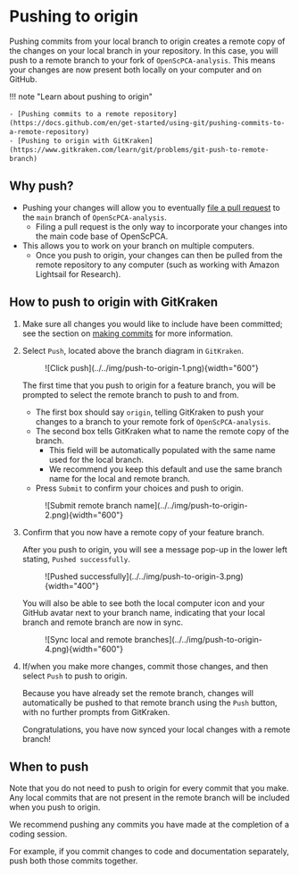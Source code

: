 # Pushing to origin

Pushing commits from your local branch to origin creates a remote copy of the changes on your local branch in your repository.
In this case, you will push to a remote branch to your fork of `OpenScPCA-analysis`.
This means your changes are now present both locally on your computer and on GitHub.

!!! note "Learn about pushing to origin"

    - [Pushing commits to a remote repository](https://docs.github.com/en/get-started/using-git/pushing-commits-to-a-remote-repository)
    - [Pushing to origin with GitKraken](https://www.gitkraken.com/learn/git/problems/git-push-to-remote-branch)

## Why push?

- Pushing your changes will allow you to eventually [file a pull request](../creating-pull-requests/index.md) to the `main` branch of `OpenScPCA-analysis`.
    - Filing a pull request is the only way to incorporate your changes into the main code base of OpenScPCA.
- This allows you to work on your branch on multiple computers.
    - Once you push to origin, your changes can then be pulled from the remote repository to any computer (such as working with Amazon Lightsail for Research).


## How to push to origin with GitKraken

1. Make sure all changes you would like to include have been committed; see the section on [making commits](./making-commits.md) for more information.

1. Select `Push`, located above the branch diagram in `GitKraken`.

    <figure markdown="span">
        ![Click push](../../img/push-to-origin-1.png){width="600"}
    </figure>

    The first time that you push to origin for a feature branch, you will be prompted to select the remote branch to push to and from.

    - The first box should say `origin`, telling GitKraken to push your changes to a branch to your remote fork of `OpenScPCA-analysis`.
    - The second box tells GitKraken what to name the remote copy of the branch.
        - This field will be automatically populated with the same name used for the local branch.
        - We recommend you keep this default and use the same branch name for the local and remote branch.
    - Press `Submit` to confirm your choices and push to origin.

    <figure markdown="span">
        ![Submit remote branch name](../../img/push-to-origin-2.png){width="600"}
    </figure>

1. Confirm that you now have a remote copy of your feature branch.

    After you push to origin, you will see a message pop-up in the lower left stating, `Pushed successfully`.

    <figure markdown="span">
        ![Pushed successfully](../../img/push-to-origin-3.png){width="400"}
    </figure>

    You will also be able to see both the local computer icon and your GitHub avatar next to your branch name, indicating that your local branch and remote branch  are now in sync.

    <figure markdown="span">
        ![Sync local and remote branches](../../img/push-to-origin-4.png){width="600"}
    </figure>

1. If/when you make more changes, commit those changes, and then select `Push` to push to origin.

    Because you have already set the remote branch, changes will automatically be pushed to that remote branch using the `Push` button, with no further prompts from GitKraken.

    Congratulations, you have now synced your local changes with a remote branch!

## When to push

Note that you do not need to push to origin for every commit that you make.
Any local commits that are not present in the remote branch will be included when you push to origin.

We recommend pushing any commits you have made at the completion of a coding session.

For example, if you commit changes to code and documentation separately, push both those commits together.

